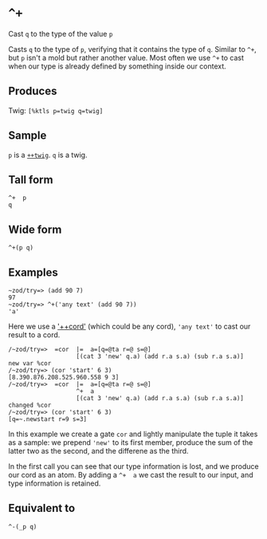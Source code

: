 `^+`
====

Cast `q` to the type of the value `p`

Casts `q` to the type of `p`, verifying that it contains the type
of `q`. Similar to `^+`, but `p` isn't a mold but rather another
value.  Most often we use `^+` to cast when our type is already
defined by something inside our context.

Produces
--------

Twig: `[%ktls p=twig q=twig]`

Sample
------

`p` is a [`++twig`](). `q` is a twig.

Tall form
---------

    ^+  p
    q

Wide form
---------

    ^+(p q)

Examples
--------

    ~zod/try=> (add 90 7)
    97
    ~zod/try=> ^+('any text' (add 90 7))
    'a'

Here we use a ['++cord']() (which could be any cord), `'any text'` to cast our
result to a cord.

    /~zod/try=>  =cor  |=  a=[q=@ta r=@ s=@]
                       [(cat 3 'new' q.a) (add r.a s.a) (sub r.a s.a)]
    new var %cor
    /~zod/try=> (cor 'start' 6 3)
    [8.390.876.208.525.960.558 9 3]
    /~zod/try=>  =cor  |=  a=[q=@ta r=@ s=@]
                       ^+  a
                       [(cat 3 'new' q.a) (add r.a s.a) (sub r.a s.a)]
    changed %cor
    /~zod/try=> (cor 'start' 6 3)
    [q=~.newstart r=9 s=3]

In this example we create a gate `cor` and lightly manipulate the tuple
it takes as a sample: we prepend `'new'` to its first member, produce
the sum of the latter two as the second, and the differene as the third.

In the first call you can see that our type information is lost, and we
produce our cord as an atom. By adding a `^+  a` we cast the result to
our input, and type information is retained.

Equivalent to
-------------

    ^-(_p q)
